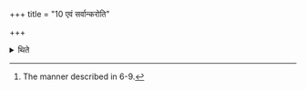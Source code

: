 +++
title = "10 एवं सर्वान्करोति"

+++

<details><summary>थिते</summary>

10. In this manner[^1] he prepares all the (Uparavas).   

[^1]: The manner described in 6-9.  

</details>
